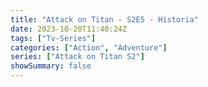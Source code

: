 ```yaml
---
title: "Attack on Titan - S2E5 - Historia"
date: 2023-10-20T11:40:24Z
tags: ["Tv-Series"]
categories: ["Action", "Adventure"]
series: ["Attack on Titan S2"]
showSummary: false
---
```


  <mux-player stream-type="on-demand"
  src="https://kp3d-my.sharepoint.com/personal/ryoo_kp3d_onmicrosoft_com/_layouts/15/download.aspx?share=EVHwVxyAnnNBkY_p1ofZiCsBUKxp5_2k0eLbXkZiyJvnOw" prefer-playback="mse" controls>
  </mux-player>
  
  
  <script src="https://cdn.jsdelivr.net/npm/@mux/mux-player"></script>
  
 <script type="application/ld+json">
 {
  "@context": "https://schema.org/",
  "@type": "VideoObject",
  "name": "Attack on Titan - S2E5 - Historia",
  "contentUrl": "https://stream.mux.com/NlyvB7IJjjRzVPbsqHu017lYgsCNXmQ01rymfaUSxCXiw.m3u8",
  "thumbnailUrl": "https://www.themoviedb.org/t/p/original/1ptv8xOQI87ESiLPeZZ9XYAkAL3.jpg?width=314&fit_mode=preserve&time=25",
  "uploadDate": "2023-10-20T11:40:24Z",
}

</script>